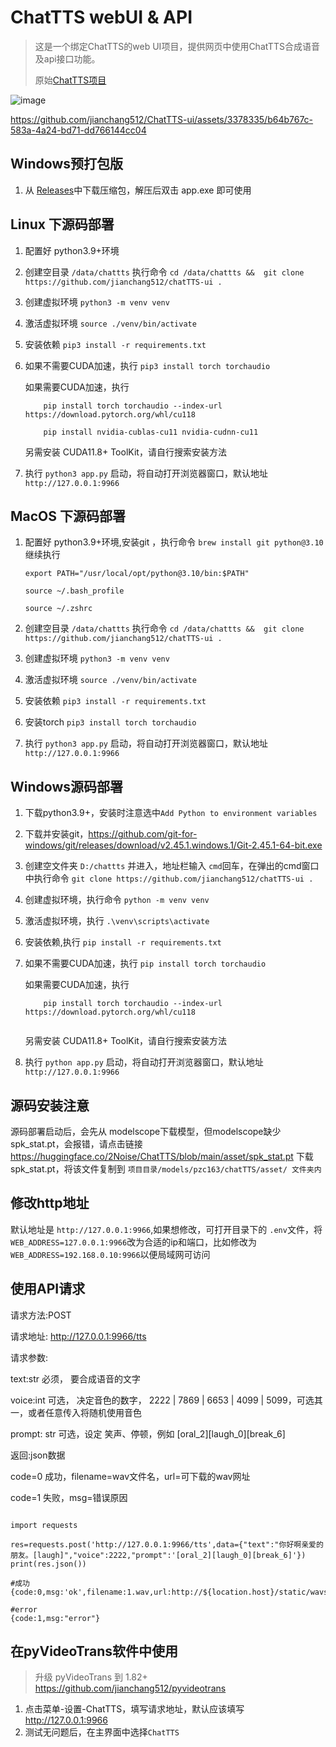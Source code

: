 # ChatTTS webUI & API

> 这是一个绑定ChatTTS的web UI项目，提供网页中使用ChatTTS合成语音及api接口功能。
>
> 原始[ChatTTS项目](https://github.com/2noise/ChatTTS)

![image](https://github.com/jianchang512/ChatTTS-ui/assets/3378335/9477a6cf-28ac-4032-b3bc-c001f43312e5)



https://github.com/jianchang512/ChatTTS-ui/assets/3378335/b64b767c-583a-4a24-bd71-dd766144cc04



## Windows预打包版

1. 从 [Releases](https://github.com/jianchang512/chatTTS-ui/releases)中下载压缩包，解压后双击 app.exe 即可使用


## Linux 下源码部署

1. 配置好 python3.9+环境
2. 创建空目录 `/data/chattts` 执行命令 `cd /data/chattts &&  git clone https://github.com/jianchang512/chatTTS-ui .`
3. 创建虚拟环境 `python3 -m venv venv`
4. 激活虚拟环境 `source ./venv/bin/activate`
5. 安装依赖 `pip3 install -r requirements.txt`
6. 如果不需要CUDA加速，执行 `pip3 install torch torchaudio`

	如果需要CUDA加速，执行 
	```
		pip install torch torchaudio --index-url https://download.pytorch.org/whl/cu118
		
		pip install nvidia-cublas-cu11 nvidia-cudnn-cu11
	
	```
	另需安装 CUDA11.8+ ToolKit，请自行搜索安装方法
7. 执行 `python3 app.py` 启动，将自动打开浏览器窗口，默认地址 `http://127.0.0.1:9966`


## MacOS 下源码部署

1. 配置好 python3.9+环境,安装git ，执行命令  `brew install git python@3.10`
   继续执行

    ```
    export PATH="/usr/local/opt/python@3.10/bin:$PATH"

    source ~/.bash_profile 
	
	source ~/.zshrc

    ```
	
2. 创建空目录 `/data/chattts` 执行命令 `cd /data/chattts &&  git clone https://github.com/jianchang512/chatTTS-ui .`
3. 创建虚拟环境 `python3 -m venv venv`
4. 激活虚拟环境 `source ./venv/bin/activate`
5. 安装依赖 `pip3 install -r requirements.txt`
6. 安装torch `pip3 install torch torchaudio`
7. 执行 `python3 app.py` 启动，将自动打开浏览器窗口，默认地址 `http://127.0.0.1:9966`


## Windows源码部署

1. 下载python3.9+，安装时注意选中`Add Python to environment variables`
2. 下载并安装git，https://github.com/git-for-windows/git/releases/download/v2.45.1.windows.1/Git-2.45.1-64-bit.exe 
3. 创建空文件夹 `D:/chattts` 并进入，地址栏输入 `cmd`回车，在弹出的cmd窗口中执行命令 `git clone https://github.com/jianchang512/chatTTS-ui .`
4. 创建虚拟环境，执行命令 `python -m venv venv`
4. 激活虚拟环境，执行 `.\venv\scripts\activate`
5. 安装依赖,执行 `pip install -r requirements.txt`
6. 如果不需要CUDA加速，执行 `pip install torch torchaudio`

	如果需要CUDA加速，执行 
	
	```
		pip install torch torchaudio --index-url https://download.pytorch.org/whl/cu118
		
	```
	
	另需安装 CUDA11.8+ ToolKit，请自行搜索安装方法
7. 执行 `python app.py` 启动，将自动打开浏览器窗口，默认地址 `http://127.0.0.1:9966`


## 源码安装注意

源码部署启动后，会先从 modelscope下载模型，但modelscope缺少spk_stat.pt，会报错，请点击链接 https://huggingface.co/2Noise/ChatTTS/blob/main/asset/spk_stat.pt 下载 spk_stat.pt，将该文件复制到 `项目目录/models/pzc163/chatTTS/asset/ 文件夹内`



## 修改http地址

默认地址是 `http://127.0.0.1:9966`,如果想修改，可打开目录下的 `.env`文件，将 `WEB_ADDRESS=127.0.0.1:9966`改为合适的ip和端口，比如修改为`WEB_ADDRESS=192.168.0.10:9966`以便局域网可访问

## 使用API请求

请求方法:POST

请求地址: http://127.0.0.1:9966/tts

请求参数:

text:str 必须， 要合成语音的文字

voice:int 可选，  决定音色的数字， 2222 | 7869 | 6653 | 4099 | 5099，可选其一，或者任意传入将随机使用音色

prompt: str 可选，设定 笑声、停顿，例如 [oral_2][laugh_0][break_6]

返回:json数据

code=0 成功，filename=wav文件名，url=可下载的wav网址

code=1 失败，msg=错误原因

```

import requests

res=requests.post('http://127.0.0.1:9966/tts',data={"text":"你好啊亲爱的朋友。[laugh]","voice":2222,"prompt":'[oral_2][laugh_0][break_6]'})
print(res.json())

#成功
{code:0,msg:'ok',filename:1.wav,url:http://${location.host}/static/wavs/1.wav}

#error 
{code:1,msg:"error"}

```


## 在pyVideoTrans软件中使用

> 升级 pyVideoTrans 到 1.82+ https://github.com/jianchang512/pyvideotrans

1. 点击菜单-设置-ChatTTS，填写请求地址，默认应该填写 http://127.0.0.1:9966
2. 测试无问题后，在主界面中选择`ChatTTS`
